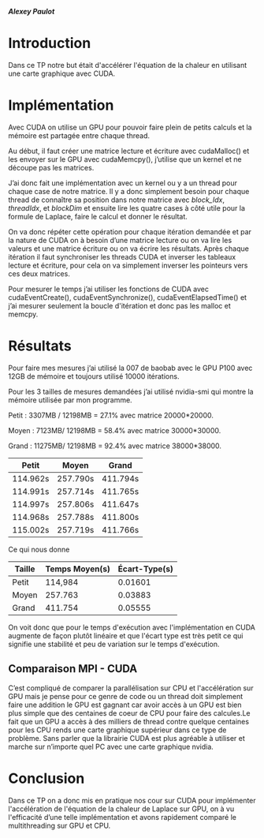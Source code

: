 ***Alexey Paulot*** 

# Introduction

Dans ce TP notre but était d'accélérer l'équation de la chaleur en utilisant une carte graphique avec CUDA.

# Implémentation

Avec CUDA on utilise un GPU pour pouvoir faire plein de petits calculs et la mémoire est partagée entre chaque thread.

Au début, il faut créer une matrice lecture et écriture avec cudaMalloc() et les envoyer sur le GPU avec cudaMemcpy(), j’utilise que un kernel et ne découpe pas les matrices.

J’ai donc fait une implémentation avec un kernel  ou y a un thread pour chaque case de notre matrice. Il y a donc simplement besoin pour chaque thread de connaître sa position dans notre matrice avec *block_Idx*, *threadIdx*, et *blockDim* et ensuite lire les quatre cases à côté utile pour la formule de Laplace, faire le calcul et donner le résultat.

On va donc répéter cette opération pour chaque itération demandée et par la nature de CUDA on à besoin d’une matrice lecture ou on va lire les valeurs et une matrice écriture ou on va écrire les résultats. Après chaque itération il faut synchroniser les threads CUDA et inverser les tableaux lecture et écriture, pour cela on va simplement inverser les pointeurs vers ces deux matrices.

Pour mesurer le temps j’ai utiliser les fonctions de CUDA avec cudaEventCreate(), cudaEventSynchronize(), cudaEventElapsedTime() et j’ai mesurer seulement la boucle d'itération et donc pas les malloc et memcpy.

# Résultats

Pour faire mes mesures j’ai utilisé la 007 de baobab avec le GPU P100 avec 12GB de mémoire et toujours utilisé 10000 itérations.

Pour les 3 tailles de mesures demandées j’ai utilisé nvidia-smi qui montre la mémoire utilisée par mon programme.

Petit : 3307MB / 12198MB = 27.1% avec matrice 20000*20000.

Moyen : 7123MB/ 12198MB = 58.4% avec matrice 30000*30000.

Grand : 11275MB/ 12198MB = 92.4% avec matrice 38000*38000.





| Petit| Moyen| Grand |
|---|---|---|
|114.962s|257.790s |411.794s|
|114.991s| 257.714s| 411.765s|
|114.997s| 257.806s| 411.647s|
|114.968s| 257.788s| 411.800s|
|115.002s| 257.719s| 411.766s|

Ce qui nous donne 

| Taille| Temps Moyen(s) | Écart-Type(s) |
|---|---|---|
|Petit|114,984  |0.01601|
|Moyen| 257.763 |  0.03883|
|Grand| 411.754 | 0.05555|

On voit donc que pour le temps d'exécution avec l'implémentation en CUDA augmente de façon plutôt linéaire et que l'écart type est très petit ce qui signifie une stabilité et peu de variation sur le temps d'exécution.

## Comparaison MPI - CUDA

C’est compliqué de comparer la parallélisation sur CPU et l'accélération sur GPU mais je pense pour ce genre de code ou un thread doit simplement faire une addition le GPU est gagnant car avoir accès à un GPU est bien plus simple que des centaines de coeur de CPU pour faire des calcules.Le fait que un GPU a accès à des milliers de thread contre quelque centaines pour les CPU rends une carte graphique supérieur dans ce type de problème. Sans parler que la librairie CUDA est plus agréable à utiliser et marche sur n’importe quel PC avec une carte graphique nvidia.

# Conclusion

Dans ce TP on a donc mis en pratique nos cour sur CUDA pour implémenter l'accélération de l'équation de la chaleur de Laplace sur GPU, on à vu l'efficacité d’une telle implémentation et avons rapidement comparé le multithreading sur GPU et CPU.









